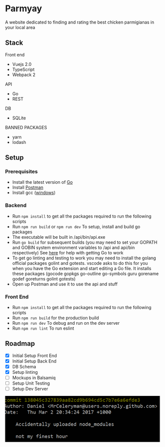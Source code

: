 # Parmyay
A website dedicated to finding and rating the best chicken parmigianas in your local area

## Stack

Front end
* Vuejs 2.0
* TypeScript
* Webpack 2

API
* Go
* REST

DB
* SQLite

BANNED PACKAGES
* yarn
* lodash

## Setup

### Prerequisites

* Install the latest version of [Go](https://golang.org/dl/)
* Install [Postman](https://www.getpostman.com/)
* Install gcc ([windows](https://sourceforge.net/projects/mingw-w64/?source=typ_redirect))

### Backend

* Run ` npm install ` to get all the packages required to run the following scripts
* Run ` npm run build ` or ` npm run dev ` To setup, install and build go packages 
* The executable will be built in /api/bin/api.exe
* Run ` go build ` for subsequent builds 
(you may need to set your GOPATH and GOBIN system environment variables to /api and api/bin respectively)
See [here](https://github.com/golang/go/wiki/InstallTroubleshooting) for help with getting Go to work
* To get go linting and testing to work you may need to install the golang official packages golint and gotests.
vscode asks to do this for you when you have the Go extension and start editing a Go file.
It installs these packages (gocode gopkgs go-outline go-symbols guru gorename godef goreturns golint gotests)
* Open up Postman and use it to use the api and stuff

### Front End

* Run ` npm install ` to get all the packages required to run the following scripts
* Run ` npm run build ` for the production build
* Run ` npm run dev ` To debug and run on the dev server
* Run ` npm run lint ` To run eslint

## Roadmap

- [x] Initial Setup Front End
- [x] Initial Setup Back End
- [x] DB Schema
- [x] Setup linting
- [ ] Mockups in Balsamiq
- [ ] Setup Unit Testing
- [ ] Setup Dev Server
 
![alt text](/img/commit.png?raw=true "Try and beat this commit")
